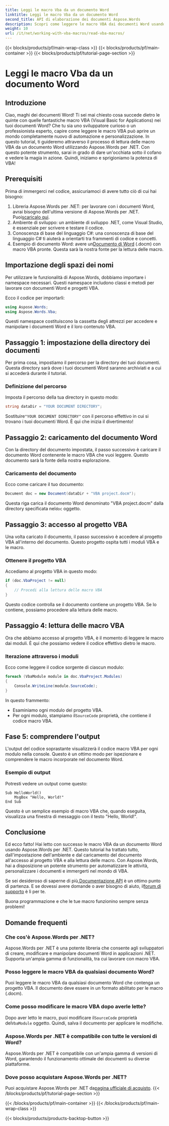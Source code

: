 ```yaml
---
title: Leggi le macro Vba da un documento Word
linktitle: Leggi le macro Vba da un documento Word
second_title: API di elaborazione dei documenti Aspose.Words
description: Scopri come leggere le macro VBA dai documenti Word usando Aspose.Words per .NET. Segui la nostra guida dettagliata per un'automazione dei documenti senza soluzione di continuità!
weight: 10
url: /it/net/working-with-vba-macros/read-vba-macros/
---
```


{{< blocks/products/pf/main-wrap-class >}}
{{< blocks/products/pf/main-container >}}
{{< blocks/products/pf/tutorial-page-section >}}

# Leggi le macro Vba da un documento Word

## Introduzione

Ciao, maghi dei documenti Word! Ti sei mai chiesto cosa succede dietro le quinte con quelle fantastiche macro VBA (Visual Basic for Applications) nei tuoi documenti Word? Che tu sia uno sviluppatore curioso o un professionista esperto, capire come leggere le macro VBA può aprire un mondo completamente nuovo di automazione e personalizzazione. In questo tutorial, ti guideremo attraverso il processo di lettura delle macro VBA da un documento Word utilizzando Aspose.Words per .NET. Con questo potente strumento, sarai in grado di dare un'occhiata sotto il cofano e vedere la magia in azione. Quindi, iniziamo e sprigioniamo la potenza di VBA!

## Prerequisiti

Prima di immergerci nel codice, assicuriamoci di avere tutto ciò di cui hai bisogno:

1.  Libreria Aspose.Words per .NET: per lavorare con i documenti Word, avrai bisogno dell'ultima versione di Aspose.Words per .NET. Puoi[scaricalo qui](https://releases.aspose.com/words/net/).
2. Ambiente di sviluppo: un ambiente di sviluppo .NET, come Visual Studio, è essenziale per scrivere e testare il codice.
3. Conoscenza di base del linguaggio C#: una conoscenza di base del linguaggio C# ti aiuterà a orientarti tra frammenti di codice e concetti.
4.  Esempio di documento Word: avere un[Documento di Word](https://github.com/aspose-words/Aspose.Words-for-.NET/raw/99ba2a2d8b5d650deb40106225f383376b8b4bc6/Examples/Data/VBA%20project.docm) (.docm) con macro VBA pronte. Questa sarà la nostra fonte per la lettura delle macro.

## Importazione degli spazi dei nomi

Per utilizzare le funzionalità di Aspose.Words, dobbiamo importare i namespace necessari. Questi namespace includono classi e metodi per lavorare con documenti Word e progetti VBA.

Ecco il codice per importarli:

```csharp
using Aspose.Words;
using Aspose.Words.Vba;
```

Questi namespace costituiscono la cassetta degli attrezzi per accedere e manipolare i documenti Word e il loro contenuto VBA.

## Passaggio 1: impostazione della directory dei documenti

Per prima cosa, impostiamo il percorso per la directory dei tuoi documenti. Questa directory sarà dove i tuoi documenti Word saranno archiviati e a cui si accederà durante il tutorial.

### Definizione del percorso

Imposta il percorso della tua directory in questo modo:

```csharp
string dataDir = "YOUR DOCUMENT DIRECTORY";
```

 Sostituire`"YOUR DOCUMENT DIRECTORY"` con il percorso effettivo in cui si trovano i tuoi documenti Word. È qui che inizia il divertimento!

## Passaggio 2: caricamento del documento Word

Con la directory del documento impostata, il passo successivo è caricare il documento Word contenente le macro VBA che vuoi leggere. Questo documento sarà la fonte della nostra esplorazione.

### Caricamento del documento

Ecco come caricare il tuo documento:

```csharp
Document doc = new Document(dataDir + "VBA project.docm");
```

 Questa riga carica il documento Word denominato "VBA project.docm" dalla directory specificata nel`doc` oggetto.

## Passaggio 3: accesso al progetto VBA

Una volta caricato il documento, il passo successivo è accedere al progetto VBA all'interno del documento. Questo progetto ospita tutti i moduli VBA e le macro.

### Ottenere il progetto VBA

Accediamo al progetto VBA in questo modo:

```csharp
if (doc.VbaProject != null)
{
    // Procedi alla lettura delle macro VBA
}
```

Questo codice controlla se il documento contiene un progetto VBA. Se lo contiene, possiamo procedere alla lettura delle macro.

## Passaggio 4: lettura delle macro VBA

Ora che abbiamo accesso al progetto VBA, è il momento di leggere le macro dai moduli. È qui che possiamo vedere il codice effettivo dietro le macro.

### Iterazione attraverso i moduli

Ecco come leggere il codice sorgente di ciascun modulo:

```csharp
foreach (VbaModule module in doc.VbaProject.Modules)
{
    Console.WriteLine(module.SourceCode);
}
```

In questo frammento:
- Esaminiamo ogni modulo del progetto VBA.
-  Per ogni modulo, stampiamo il`SourceCode` proprietà, che contiene il codice macro VBA.

## Fase 5: comprendere l'output

L'output del codice soprastante visualizzerà il codice macro VBA per ogni modulo nella console. Questo è un ottimo modo per ispezionare e comprendere le macro incorporate nel documento Word.

### Esempio di output

Potresti vedere un output come questo:

```
Sub HelloWorld()
    MsgBox "Hello, World!"
End Sub
```

Questo è un semplice esempio di macro VBA che, quando eseguita, visualizza una finestra di messaggio con il testo "Hello, World!".

## Conclusione

Ed ecco fatto! Hai letto con successo le macro VBA da un documento Word usando Aspose.Words per .NET. Questo tutorial ha trattato tutto, dall'impostazione dell'ambiente e dal caricamento del documento all'accesso al progetto VBA e alla lettura delle macro. Con Aspose.Words, hai a disposizione un potente strumento per automatizzare le attività, personalizzare i documenti e immergerti nel mondo di VBA.

 Se sei desideroso di saperne di più,[Documentazione API](https://reference.aspose.com/words/net/) è un ottimo punto di partenza. E se dovessi avere domande o aver bisogno di aiuto, il[forum di supporto](https://forum.aspose.com/c/words/8) è lì per te.

Buona programmazione e che le tue macro funzionino sempre senza problemi!

## Domande frequenti

### Che cos'è Aspose.Words per .NET?  
Aspose.Words per .NET è una potente libreria che consente agli sviluppatori di creare, modificare e manipolare documenti Word in applicazioni .NET. Supporta un'ampia gamma di funzionalità, tra cui lavorare con macro VBA.

### Posso leggere le macro VBA da qualsiasi documento Word?  
Puoi leggere le macro VBA da qualsiasi documento Word che contenga un progetto VBA. Il documento deve essere in un formato abilitato per le macro (.docm).

### Come posso modificare le macro VBA dopo averle lette?  
 Dopo aver letto le macro, puoi modificare il`SourceCode` proprietà del`VbaModule` oggetto. Quindi, salva il documento per applicare le modifiche.

### Aspose.Words per .NET è compatibile con tutte le versioni di Word?  
Aspose.Words per .NET è compatibile con un'ampia gamma di versioni di Word, garantendo il funzionamento ottimale dei documenti su diverse piattaforme.

### Dove posso acquistare Aspose.Words per .NET?  
 Puoi acquistare Aspose.Words per .NET da[pagina ufficiale di acquisto](https://purchase.aspose.com/buy).
{{< /blocks/products/pf/tutorial-page-section >}}

{{< /blocks/products/pf/main-container >}}
{{< /blocks/products/pf/main-wrap-class >}}

{{< blocks/products/products-backtop-button >}}
